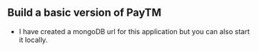 ## Build a basic version of PayTM

- I have created a mongoDB url for this application but you can also start it locally.
